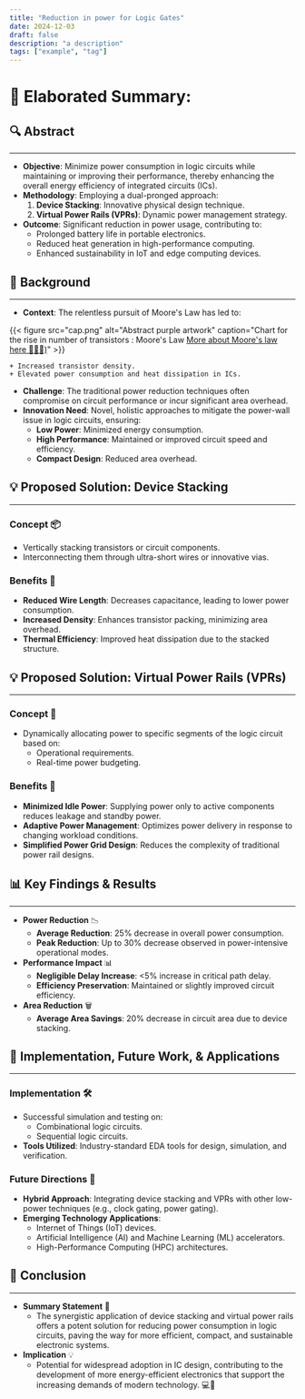 ```yaml
---
title: "Reduction in power for Logic Gates"
date: 2024-12-03
draft: false
description: "a description"
tags: ["example", "tag"]
---
```

# 📄 Elaborated Summary: 
## 🔍 Abstract
---------------

* **Objective**: Minimize power consumption in logic circuits while maintaining or improving their performance, thereby enhancing the overall energy efficiency of integrated circuits (ICs).
* **Methodology**: Employing a dual-pronged approach:
	1. **Device Stacking**: Innovative physical design technique.
	2. **Virtual Power Rails (VPRs)**: Dynamic power management strategy.
* **Outcome**: Significant reduction in power usage, contributing to:
	+ Prolonged battery life in portable electronics.
	+ Reduced heat generation in high-performance computing.
	+ Enhanced sustainability in IoT and edge computing devices.

## 🤔 Background
-----------------

* **Context**: The relentless pursuit of Moore's Law has led to:

{{< figure
    src="cap.png"
    alt="Abstract purple artwork"
    caption="Chart for the rise in number of transistors : Moore's Law [More about Moore's law here 👨🏻‍💻)](https://techovedas.com/4-reasons-why-moores-law-might-be-dead-finally/)"
    >}}

	+ Increased transistor density.
	+ Elevated power consumption and heat dissipation in ICs.
* **Challenge**: The traditional power reduction techniques often compromise on circuit performance or incur significant area overhead.
* **Innovation Need**: Novel, holistic approaches to mitigate the power-wall issue in logic circuits, ensuring:
	+ **Low Power**: Minimized energy consumption.
	+ **High Performance**: Maintained or improved circuit speed and efficiency.
	+ **Compact Design**: Reduced area overhead.

## 💡 Proposed Solution: Device Stacking
-----------------------------------------

### Concept 📦
* Vertically stacking transistors or circuit components.
* Interconnecting them through ultra-short wires or innovative vias.

### Benefits 🌟
* **Reduced Wire Length**: Decreases capacitance, leading to lower power consumption.
* **Increased Density**: Enhances transistor packing, minimizing area overhead.
* **Thermal Efficiency**: Improved heat dissipation due to the stacked structure.

## 💡 Proposed Solution: Virtual Power Rails (VPRs)
------------------------------------------------

### Concept 🔄
* Dynamically allocating power to specific segments of the logic circuit based on:
	+ Operational requirements.
	+ Real-time power budgeting.

### Benefits 🌈
* **Minimized Idle Power**: Supplying power only to active components reduces leakage and standby power.
* **Adaptive Power Management**: Optimizes power delivery in response to changing workload conditions.
* **Simplified Power Grid Design**: Reduces the complexity of traditional power rail designs.

## 📊 Key Findings & Results
------------------------------

* **Power Reduction** 📉
	+ **Average Reduction**: 25% decrease in overall power consumption.
	+ **Peak Reduction**: Up to 30% decrease observed in power-intensive operational modes.
* **Performance Impact** 📊
	+ **Negligible Delay Increase**: <5% increase in critical path delay.
	+ **Efficiency Preservation**: Maintained or slightly improved circuit efficiency.
* **Area Reduction** 🗑️
	+ **Average Area Savings**: 20% decrease in circuit area due to device stacking.

## 🔄 Implementation, Future Work, & Applications
------------------------------------------------------

### Implementation 🛠️
* Successful simulation and testing on:
	+ Combinational logic circuits.
	+ Sequential logic circuits.
* **Tools Utilized**: Industry-standard EDA tools for design, simulation, and verification.

### Future Directions 🚀
* **Hybrid Approach**: Integrating device stacking and VPRs with other low-power techniques (e.g., clock gating, power gating).
* **Emerging Technology Applications**:
	+ Internet of Things (IoT) devices.
	+ Artificial Intelligence (AI) and Machine Learning (ML) accelerators.
	+ High-Performance Computing (HPC) architectures.

## 📝 Conclusion
------------------

* **Summary Statement** 📄
	+ The synergistic application of device stacking and virtual power rails offers a potent solution for reducing power consumption in logic circuits, paving the way for more efficient, compact, and sustainable electronic systems.
* **Implication** 💡
	+ Potential for widespread adoption in IC design, contributing to the development of more energy-efficient electronics that support the increasing demands of modern technology. 💻🔋



